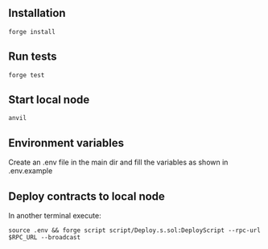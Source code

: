 ## Installation

```
forge install
```

## Run tests

```
forge test
```

## Start local node

```
anvil
```

## Environment variables

Create an .env file in the main dir and fill the variables as shown in .env.example

## Deploy contracts to local node

In another terminal execute:

```
source .env && forge script script/Deploy.s.sol:DeployScript --rpc-url $RPC_URL --broadcast
```
